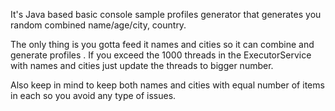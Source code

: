 It's Java based basic console sample profiles generator that generates you random combined name/age/city, country.  

The only thing is you gotta feed it names and cities so it can combine and generate profiles . 
If you exceed the 1000 threads in the ExecutorService with names and cities just update the threads to bigger number.

Also keep in mind to keep both names and cities with equal number of items in each so you avoid any type of issues.
